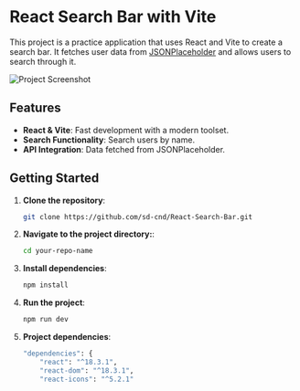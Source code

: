 # React Search Bar with Vite

This project is a practice application that uses React and Vite to create a search bar. It fetches user data from [JSONPlaceholder](https://jsonplaceholder.typicode.com/users) and allows users to search through it.

![Project Screenshot](https://i.postimg.cc/1XPfvZnV/Screenshot-2024-06-29-094625.png)

## Features

- **React & Vite**: Fast development with a modern toolset.
- **Search Functionality**: Search users by name.
- **API Integration**: Data fetched from JSONPlaceholder.

## Getting Started

1. **Clone the repository**:
   ```bash
   git clone https://github.com/sd-cnd/React-Search-Bar.git

2. **Navigate to the project directory:**:
    ```bash
    cd your-repo-name
3. **Install dependencies**:
    ```bash
    npm install
4. **Run the project**:
    ```bash
    npm run dev

5. **Project dependencies**:
    ```bash
    "dependencies": {
        "react": "^18.3.1",
        "react-dom": "^18.3.1",
        "react-icons": "^5.2.1"
    

